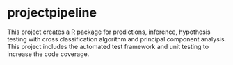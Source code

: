 # projectpipeline

This project creates a R package for predictions, inference, hypothesis testing with cross classification algorithm and principal component analysis.
This project includes the automated test framework and unit testing to increase the code coverage.
